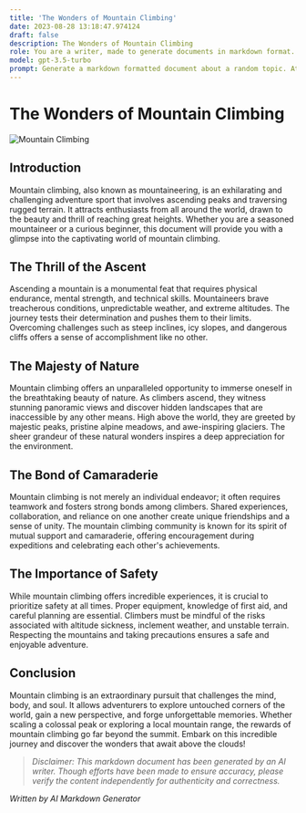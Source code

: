 ```yaml
---
title: 'The Wonders of Mountain Climbing'
date: 2023-08-28 13:18:47.974124
draft: false
description: The Wonders of Mountain Climbing
role: You are a writer, made to generate documents in markdown format. It is very important that all of the documents you generate are in valid markdown format.
model: gpt-3.5-turbo
prompt: Generate a markdown formatted document about a random topic. At the bottom, include a disclaimer explaining that the document was generated by you. The first line of the document should be the title. Make sure that the entire document is in proper markdown format, using a mix of various tags to make the document visually appealing.
---
```


# The Wonders of Mountain Climbing

![Mountain Climbing](https://example.com/mountainclimbing.jpg)

## Introduction

Mountain climbing, also known as mountaineering, is an exhilarating and challenging adventure sport that involves ascending peaks and traversing rugged terrain. It attracts enthusiasts from all around the world, drawn to the beauty and thrill of reaching great heights. Whether you are a seasoned mountaineer or a curious beginner, this document will provide you with a glimpse into the captivating world of mountain climbing.

## The Thrill of the Ascent

Ascending a mountain is a monumental feat that requires physical endurance, mental strength, and technical skills. Mountaineers brave treacherous conditions, unpredictable weather, and extreme altitudes. The journey tests their determination and pushes them to their limits. Overcoming challenges such as steep inclines, icy slopes, and dangerous cliffs offers a sense of accomplishment like no other.

## The Majesty of Nature

Mountain climbing offers an unparalleled opportunity to immerse oneself in the breathtaking beauty of nature. As climbers ascend, they witness stunning panoramic views and discover hidden landscapes that are inaccessible by any other means. High above the world, they are greeted by majestic peaks, pristine alpine meadows, and awe-inspiring glaciers. The sheer grandeur of these natural wonders inspires a deep appreciation for the environment.

## The Bond of Camaraderie

Mountain climbing is not merely an individual endeavor; it often requires teamwork and fosters strong bonds among climbers. Shared experiences, collaboration, and reliance on one another create unique friendships and a sense of unity. The mountain climbing community is known for its spirit of mutual support and camaraderie, offering encouragement during expeditions and celebrating each other's achievements.

## The Importance of Safety

While mountain climbing offers incredible experiences, it is crucial to prioritize safety at all times. Proper equipment, knowledge of first aid, and careful planning are essential. Climbers must be mindful of the risks associated with altitude sickness, inclement weather, and unstable terrain. Respecting the mountains and taking precautions ensures a safe and enjoyable adventure.

## Conclusion

Mountain climbing is an extraordinary pursuit that challenges the mind, body, and soul. It allows adventurers to explore untouched corners of the world, gain a new perspective, and forge unforgettable memories. Whether scaling a colossal peak or exploring a local mountain range, the rewards of mountain climbing go far beyond the summit. Embark on this incredible journey and discover the wonders that await above the clouds!

> *Disclaimer: This markdown document has been generated by an AI writer. Though efforts have been made to ensure accuracy, please verify the content independently for authenticity and correctness.*

*Written by AI Markdown Generator*